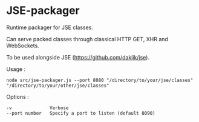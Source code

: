 JSE-packager
============

Runtime packager for JSE classes.

Can serve packed classes through classical HTTP GET, XHR and WebSockets.

To be used alongside JSE (https://github.com/daklik/jse).


Usage : 

	node src/jse-packager.js --port 8080 "/directory/to/your/jse/classes" "/directory/to/your/other/jse/classes"

Options :

    -v              Verbose
    --port number   Specify a port to listen (default 8090)

